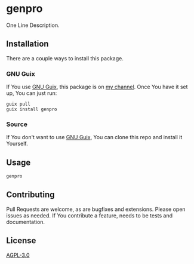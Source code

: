 # genpro

One Line Description.

## Installation

There are a couple ways to install this package.

### GNU Guix

If You use [GNU Guix][a], this package is on [my channel][b]. Once You have it
set up, You can just run:

```
guix pull
guix install genpro
```

### Source

If You don't want to use [GNU Guix][a], You can clone this repo and install it
Yourself.

## Usage

```bash
genpro
```

## Contributing
Pull Requests are welcome, as are bugfixes and extensions. Please open
issues as needed. If You contribute a feature, needs to be tests and
documentation.

## License
[AGPL-3.0][c]

[a]: https://guix.gnu.org/
[b]: https://sr.ht/~yewscion/yewscion-guix-channel/
[c]: https://choosealicense.com/licenses/agpl-3.0/

